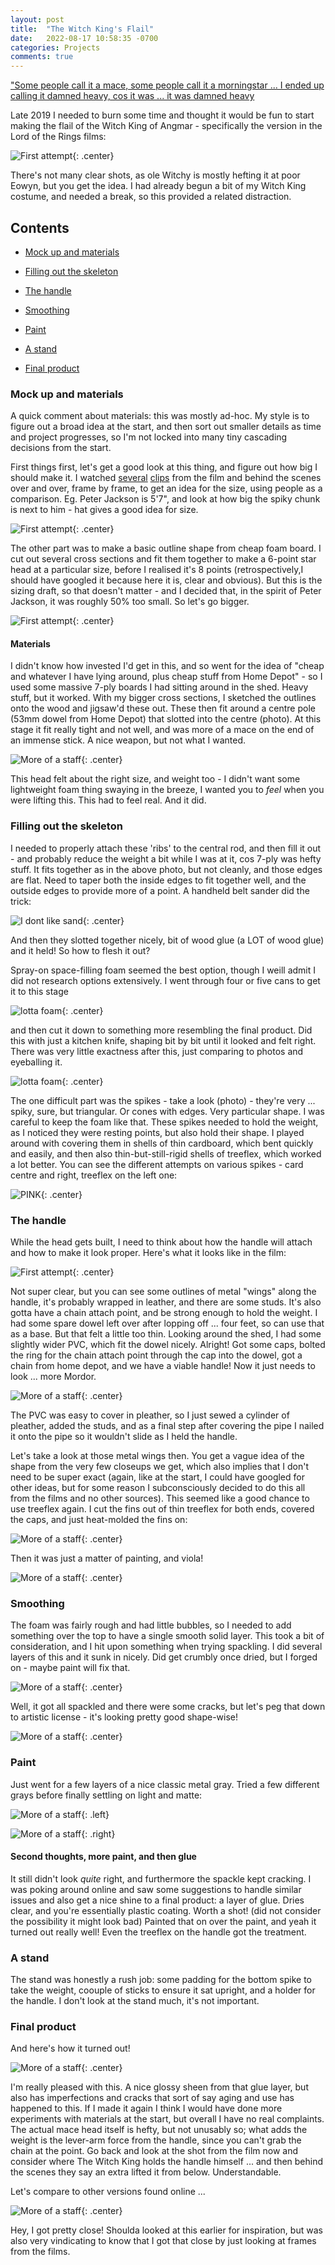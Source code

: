 ```yaml
---
layout: post
title:  "The Witch King's Flail"
date:   2022-08-17 10:58:35 -0700
categories: Projects
comments: true
---
```

["Some people call it a mace, some people call it a morningstar ... I ended up calling it damned heavy, cos it was ... it was damned heavy](https://www.youtube.com/watch?v=ZAO4t8672hc&ab_channel=Baronessa)

Late 2019 I needed to burn some time and thought it would be fun to start making the flail of the Witch King of Angmar - specifically the version in the Lord of the Rings films:

![First attempt](/assets/film_mace.jpg){: .center}

There's not many clear shots, as ole Witchy is mostly hefting it at poor Eowyn, but you get the idea. I had already begun a bit of my Witch King costume, and needed a break, so this provided a related distraction. 

## Contents
- [Mock up and materials](#mock-up-and-materials)  

- [Filling out the skeleton](#filling-out-the-skeleton)

- [The handle](#the-handle)

- [Smoothing](#smoothing)

- [Paint](#paint)

- [A stand](#a-stand)

- [Final product](#final-product)

### Mock up and materials
A quick comment about materials: this was mostly ad-hoc. My style is to figure out a broad idea at the start, and then sort out smaller details as time and project progresses, so I'm not locked into many tiny cascading decisions from the start. 

First things first, let's get a good look at this thing, and figure out how big I should make it. I watched [several](https://www.youtube.com/watch?v=dQ_-rmuPZC4&t=77s&ab_channel=jullingen) [clips](https://www.youtube.com/watch?v=ZAO4t8672hc&ab_channel=Baronessa) from the film and behind the scenes over and over, frame by frame, to get an idea for the size, using people as a comparison. Eg. Peter Jackson is 5'7", and look at how big the spiky chunk is next to him - hat gives a good idea for size. 

![First attempt](/assets/pete.jpg){: .center}

The other part was to make a basic outline shape from cheap foam board. I cut out several cross sections and fit them together to make a 6-point star head at a particular size, before I realised it's 8 points (retrospectively,I should have googled it because here it is, clear and obvious). But this is the sizing draft, so that doesn't matter - and I decided that, in the spirit of Peter Jackson, it was roughly 50% too small. So let's go bigger.  

![First attempt](/assets/draft.jpg){: .center}


#### Materials
I didn't know how invested I'd get in this, and so went for the idea of "cheap and whatever I have lying around, plus cheap stuff from Home Depot" - so I used some massive 7-ply boards I had sitting around in the shed. Heavy stuff, but it worked. With my bigger cross sections, I sketched the outlines onto the wood and jigsaw'd these out. These then fit around a centre pole (53mm dowel from Home Depot) that slotted into the centre (photo). At this stage it fit really tight and not well, and was more of a mace on the end of an immense stick. A nice weapon, but not what I wanted. 

![More of a staff](/assets/mace_on_stick.jpg){: .center}

This head felt about the right size, and weight too - I didn't want some lightweight foam thing swaying in the breeze, I wanted you to _feel_ when you were lifting this. This had to feel real. And it did. 

### Filling out the skeleton
I needed to properly attach these 'ribs' to the central rod, and then fill it out - and probably reduce the weight a bit while I was at it, cos 7-ply was hefty stuff. It fits together as in the above photo, but not cleanly, and those edges are flat. Need to taper both the inside edges to fit together well, and the outside edges to provide more of a point. A handheld belt sander did the trick:

![I dont like sand](/assets/sanded1.jpg){: .center}

And then they slotted together nicely, bit of wood glue (a LOT of wood glue) and it held!
So how to flesh it out?

Spray-on space-filling foam seemed the best option, though I weill admit I did not research options extensively. I went through four or five cans to get it to this stage

![lotta foam](/assets/foam_mace.jpg){: .center}

and then cut it down to something more resembling the final product. Did this with just a kitchen knife, shaping bit by bit until it looked and felt right. There was very little exactness after this, just comparing to photos and eyeballing it. 

![lotta foam](/assets/foam_cut2.jpg){: .center}

The one difficult part was the spikes - take a look (photo) - they're very ... spiky, sure, but triangular. Or cones with edges. Very particular shape. I was careful to keep the foam like that. These spikes needed to hold the weight, as I noticed they were resting points, but also hold their shape. I played around with covering them in shells of thin cardboard, which bent quickly and easily, and then also thin-but-still-rigid shells of treeflex, which worked a lot better. You can see the different attempts on various spikes - card centre and right, treeflex on the left one:

![PINK](/assets/foam_cut1.jpg){: .center}



### The handle
While the head gets built, I need to think about how the handle will attach and how to make it look proper. Here's what it looks like in the film: 

![First attempt](/assets/handle_forearm.jpg){: .center}

Not super clear, but you can see some outlines of metal "wings" along the handle, it's probably wrapped in leather, and there are some studs. It's also gotta have a chain attach point, and be strong enough to hold the weight. I had some spare dowel left over after lopping off ... four feet, so can use that as a base. But that felt a little too thin. Looking around the shed, I had some slightly wider PVC, which fit the dowel nicely. Alright! Got some caps, bolted the ring for the chain attach point through the cap into the dowel, got a chain from home depot, and we have a viable handle! Now it just needs to look ... more Mordor.

![More of a staff](/assets/basic_handle.jpg){: .center}

The PVC was easy to cover in pleather, so I just sewed a cylinder of pleather, added the studs, and as a final step after covering the pipe I nailed it onto the pipe so it wouldn't slide as I held the handle. 

Let's take a look at those metal wings then.
You get a vague idea of the shape from the very few closeups we get, which also implies that I don't need to be super exact (again, like at the start, I could have googled for other ideas, but for some reason I subconsciously decided to do this all from the films and no other sources). This seemed like a good chance to use treeflex again. I cut the fins out of thin treeflex for both ends, covered the caps, and just heat-molded the fins on:

![More of a staff](/assets/handle_treeflex_full.jpg){: .center}

Then it was just a matter of painting, and viola! 

![More of a staff](/assets/full_painted_handle.jpg){: .center}


### Smoothing
The foam was fairly rough and had little bubbles, so I needed to add something over the top to have a single smooth solid layer. This took a bit of consideration, and I hit upon something when trying spackling. I did several layers of this and it sunk in nicely. Did get crumbly once dried, but I forged on - maybe paint will fix that.

![More of a staff](/assets/cone_types.jpg){: .center}

Well, it got all spackled and there were some cracks, but let's peg that down to artistic license - it's looking pretty good shape-wise!

![More of a staff](/assets/spackled.jpg){: .center}

### Paint
Just went for a few layers of a nice classic metal gray. Tried a few different grays before finally settling on light and matte:

![More of a staff](/assets/full_painted.jpg){: .left}


![More of a staff](/assets/full_painted2.jpg){: .right}

#### Second thoughts, more paint, and then glue
It still didn't look _quite_ right, and furthermore the spackle kept cracking. I was poking around online and saw some suggestions to handle similar issues and also get a nice shine to a final product: a layer of glue. Dries clear, and you're essentially plastic coating. Worth a shot! (did not consider the possibility it might look bad)
Painted that on over the paint, and yeah it turned out really well! Even the treeflex on the handle got the treatment.




### A stand
The stand was honestly a rush job: some padding for the bottom spike to take the weight, coouple of sticks to ensure it sat upright, and a holder for the handle. I don't look at the stand much, it's not important.



### Final product
And here's how it turned out!

![More of a staff](/assets/final.jpg){: .center}

I'm really pleased with this. A nice glossy sheen from that glue layer, but also has imperfections and cracks that sort of say aging and use has happened to this. If I made it again I think I would have done more experiments with materials at the start, but overall I have no real complaints. The actual mace head itself is hefty, but not unusably so; what adds the weight is the lever-arm force from the handle, since you can't grab the chain at the point. Go back and look at the shot from the film now and consider where The Witch King holds the handle himself ... and then behind the scenes they say an extra lifted it from below. Understandable. 

Let's compare to other versions found online ... 

![More of a staff](/assets/google.jpg){: .center}

Hey, I got pretty close! Shoulda looked at this earlier for inspiration, but was also very vindicating to know that I got that close by just looking at frames from the films.






[jekyll-docs]: https://jekyllrb.com/docs/home
[jekyll-gh]:   https://github.com/jekyll/jekyll
[jekyll-talk]: https://talk.jekyllrb.com/
